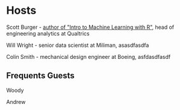 # Hosts
Scott Burger - [author of "Intro to Machine Learning with R"](https://www.amazon.com/Introduction-Machine-Learning-Rigorous-Mathematical/dp/1491976446), head of engineering analytics at Qualtrics

Will Wright - senior data scientist at Miliman, asasdfasdfa

Colin Smith - mechanical design engineer at Boeing, asfdasdfasdf

## Frequents Guests

Woody

Andrew
